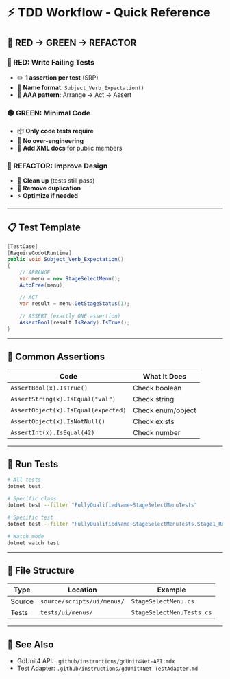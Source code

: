 # ⚡ TDD Workflow - Quick Reference

## 🔄 RED → GREEN → REFACTOR

### 🔴 RED: Write Failing Tests
- ✏️ **1 assertion per test** (SRP)
- 📝 **Name format**: `Subject_Verb_Expectation()`
- 🎯 **AAA pattern**: Arrange → Act → Assert

### 🟢 GREEN: Minimal Code
- 📦 **Only code tests require**
- 🚫 **No over-engineering**
- 📄 **Add XML docs** for public members

### 🔵 REFACTOR: Improve Design
- 🧹 **Clean up** (tests still pass)
- 🎨 **Remove duplication**
- ⚡ **Optimize if needed**

---

## 📋 Test Template

```csharp
[TestCase]
[RequireGodotRuntime]
public void Subject_Verb_Expectation()
{
    // ARRANGE
    var menu = new StageSelectMenu();
    AutoFree(menu);

    // ACT
    var result = menu.GetStageStatus(1);

    // ASSERT (exactly ONE assertion)
    AssertBool(result.IsReady).IsTrue();
}
```

---

## 🔧 Common Assertions

| Code | What It Does |
|------|---|
| `AssertBool(x).IsTrue()` | Check boolean |
| `AssertString(x).IsEqual("val")` | Check string |
| `AssertObject(x).IsEqual(expected)` | Check enum/object |
| `AssertObject(x).IsNotNull()` | Check exists |
| `AssertInt(x).IsEqual(42)` | Check number |

---

## 🏃 Run Tests

```bash
# All tests
dotnet test

# Specific class
dotnet test --filter "FullyQualifiedName~StageSelectMenuTests"

# Specific test
dotnet test --filter "FullyQualifiedName~StageSelectMenuTests.Stage1_ReportsReadyStatus"

# Watch mode
dotnet watch test
```

---

## 📂 File Structure

| Type | Location | Example |
|------|----------|---------|
| Source | `source/scripts/ui/menus/` | `StageSelectMenu.cs` |
| Tests | `tests/ui/menus/` | `StageSelectMenuTests.cs` |

---

## 📖 See Also
- GdUnit4 API: `.github/instructions/gdUnit4Net-API.mdx`
- Test Adapter: `.github/instructions/gdUnit4Net-TestAdapter.md`

